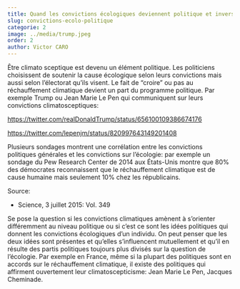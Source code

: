 ```yaml
---
title: Quand les convictions écologiques deviennent politique et inversement.
slug: convictions-ecolo-politique
categorie: 2
image: ../media/trump.jpeg
order: 2
author: Victor CARO
---
```


Être climato sceptique est devenu un élément politique. Les politiciens choisissent de soutenir la cause écologique selon leurs convictions mais aussi selon l’électorat qu’ils visent. Le fait de “croire” ou pas au réchauffement climatique devient un part du programme politique. Par exemple Trump ou Jean Marie Le Pen qui communiquent sur leurs convictions climatosceptiques:

https://twitter.com/realDonaldTrump/status/656100109386674176

https://twitter.com/lepenjm/status/820997643149201408

Plusieurs sondages montrent une corrélation entre les convictions politiques générales et les convictions sur l’écologie: par exemple un sondage du Pew Research Center de 2014 aux États-Unis montre que 80% des démocrates reconnaissent que le réchauffement climatique est de cause humaine mais seulement 10% chez les républicains.

Source:

- Science, 3 juillet 2015: Vol. 349

Se pose la question si les convictions climatiques amènent à s’orienter différemment au niveau politique ou si c’est ce sont les idées politiques qui donnent les convictions écologiques d’un individu. On peut penser que les deux idées sont présentes et qu’elles s’influencent mutuellement et qu’il en résulte des partis politiques toujours plus divisés sur la question de l’écologie. Par exemple en France, même si la plupart des politiques sont en accords sur le réchauffement climatique, il existe des politiques qui affirment ouvertement leur climatoscepticisme: Jean Marie Le Pen, Jacques Cheminade.
